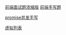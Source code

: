 [前端面试题浓缩版](https://www.cnblogs.com/guibi/p/16555330.html)
[前端手写题](https://sunny-117.github.io/mini-anything-docs/)

[promise并发手写](https://www.cnblogs.com/echolun/p/15906939.html)

[虚拟列表](https://blog.csdn.net/m0_37937502/article/details/125667003)

